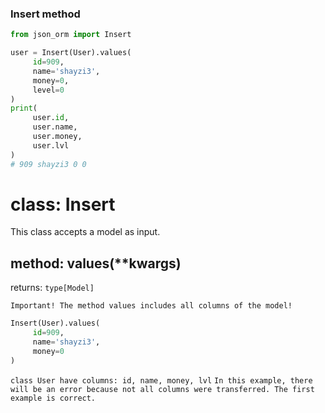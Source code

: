 
### Insert method

```python
from json_orm import Insert

user = Insert(User).values(
     id=909,
     name='shayzi3',
     money=0,
     level=0
)
print(
     user.id,
     user.name,
     user.money,
     user.lvl
)
# 909 shayzi3 0 0
```

# class: Insert
This class accepts a model as input.

## method: values(**kwargs)
returns: `type[Model]`

`Important! The method values includes all columns of the model!`

```python
Insert(User).values(
     id=909,
     name='shayzi3',
     money=0
)
```
`class User have columns: id, name, money, lvl`
`In this example, there will be an error because not all columns were transferred. The first example is correct.`
